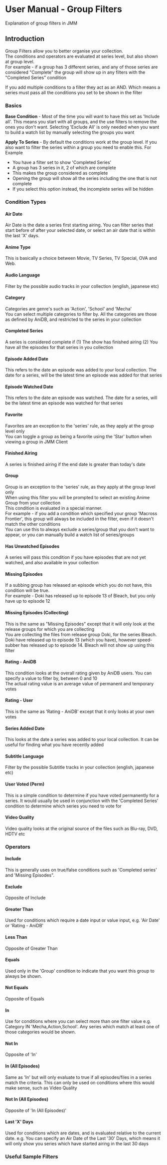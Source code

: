# User Manual - Group Filters #

Explanation of group filters in JMM



## Introduction ##

Group Filters allow you to better organise your collection.<br>
The conditions and operators are evaluated at series level, but also shown at group level.<br>
For example - if a group has 3 different series, and any of those series are considered "Complete" the group will show up in any filters with the "Completed Series" condition<br>

If you add multiple conditions to a filter they act as an AND. Which means a series must pass all the conditions you set to be shown in the filter<br>

<h3>Basics</h3>

<b>Base Condition</b> - Most of the time you will want to have this set as 'Include all'. This means you start with all groups, and the use filters to remove the ones you don't want. Selecting 'Exclude All' is only needed when you want to build a watch list by manually selecting the groups you want<br>

<b>Apply To Series</b> - By default the conditions work at the group level. If you also want to filter the series within a group you need to enable this. For Example<br>
- You have a filter set to show 'Completed Series'<br>
- A group has 3 series in it, 2 of which are complete<br>
- This makes the group considered as complete<br>
- Opening the group will show all the series including the one that is not complete<br>
- If you select this option instead, the incomplete series will be hidden<br>

<h3>Condition Types</h3>

<h4>Air Date</h4>
Air Date is the date a series first starting airing. You can filter series that start before of after your selected date, or select an air date that is within the last 'X' days.<br>

<h4>Anime Type</h4>
This is basically a choice between Movie, TV Series, TV Special, OVA and Web.<br>

<h4>Audio Language</h4>
Filter by the possible audio tracks in your collection (english, japanese etc)<br>

<h4>Category</h4>
Categories are genre's such as 'Action', 'School' and 'Mecha'<br>
You can select multiple categories to filter by. All the categories are those as defined by AniDB, and restricted to the series in your collection<br>

<h4>Completed Series</h4>
A series is considered complete if (1) The show has finished airing (2) You have all the episodes for that series in you collection<br>

<h4>Episode Added Date</h4>
This refers to the date an episode was added to your local collection. The date for a series, will be the latest time an episode was added for that series<br>

<h4>Episode Watched Date</h4>
This refers to the date an episode was watched. The date for a series, will be the latest time an episode was watched for that series<br>

<h4>Favorite</h4>
Favorites are an exception to the 'series' rule, as they apply at the group level only<br>
You can toggle a group as being a favorite using the 'Star' button when viewing a group in JMM Client<br>

<h4>Finished Airing</h4>
A series is finished airing if the end date is greater than today's date<br>

<h4>Group</h4>
Group is an exception to the 'series' rule, as they apply at the group level only<br>
When using this filter you will be prompted to select an existing Anime Group from your collection<br>
This condition is evaluated in a special manner.<br>
For example - if you add a condition which specified your group 'Macross Frontier', this group will always be included in the filter, even if it doesn't match the other conditions<br>
You can use this to always exclude a series/group that you don't want to appear, or you can manually build a watch list of series/groups<br>

<h4>Has Unwatched Episodes</h4>
A series will pass this condition if you have episodes that are not yet watched, and also available in your collection<br>

<h4>Missing Episodes</h4>
If a subbing group has released an episode which you do not have, this condition will be true.<br>
For example - Doki has released up to episode 13 of Bleach, but you only have up to episode 12<br>

<h4>Missing Episodes (Collecting)</h4>
This is the same as "Missing Episodes" except that it will only look at the release groups for which you are collecting<br>
You are collecting the files from release group Doki, for the series Bleach. Doki have released up to episode 13 (which you have), however speed-subber has released up to episode 14. Bleach will not show up using this filter<br>

<h4>Rating - AniDB</h4>
This condition looks at the overall rating given by AniDB users. You can specify a value to filter by, between 0 and 10<br>
The actual rating value is an average value of permanent and temporary votes<br>

<h4>Rating - User</h4>
This is the same as 'Rating - AniDB' except that it only looks at your own votes<br>

<h4>Series Added Date</h4>
This looks at the date a series was added to your local collection. It can be useful for finding what you have recently added<br>

<h4>Subtitle Language</h4>
Filter by the possible Subtitle tracks in your collection (english, japanese etc)<br>

<h4>User Voted (Perm)</h4>
This is a simple condition to determine if you have voted permanently for a series. It would usually be used in conjunction with the 'Completed Series' condition to determine which series you need to vote for<br>

<h4>Video Quality</h4>
Video quality looks at the original source of the files such as Blu-ray, DVD, HDTV etc<br>


<h3>Operators</h3>

<h4>Include</h4>

This is generally uses on true/false conditions such as 'Completed series' and 'Missing Episodes". <br>

<h4>Exclude</h4>

Opposite of Include<br>

<h4>Greater Than</h4>

Used for conditions which require a date input or value input, e.g. 'Air Date' or 'Rating - AniDB'<br>

<h4>Less Than</h4>

Opposite of Greater Than<br>

<h4>Equals</h4>

Used only in the 'Group' condition to indicate that you want this group to always be shown.<br>

<h4>Not Equals</h4>

Opposite of Equals <br>

<h4>In</h4>

Use for conditions where you can select more than one filter value e.g. Category IN 'Mecha,Action,School'. Any series which match at least one of those categories would be shown.<br>

<h4>Not In</h4>

Opposite of 'In' <br>

<h4>In (All Episodes)</h4>

Same as 'In' but will only evaluate to true if all episodes/files in a series match the criteria. This can only be used on conditions where this would make sense, such as Video Quality<br>

<h4>Not In (All Episodes)</h4>

Opposite of 'In (All Episodes)' <br>

<h4>Last 'X' Days</h4>

Used for conditions which are dates, and is evaluated relative to the current date. e.g. You can specify an Air Date of the Last '30' Days, which means it will only show you series which have started airing in the last 30 days<br>

<h3>Useful Sample Filters</h3>